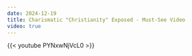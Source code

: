 ```yaml
---
date: 2024-12-19
title: Charismatic "Christianity" Exposed - Must-See Video
video: true
---
```



{{< youtube PYNxwNjVcL0 >}}
